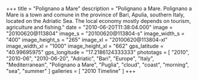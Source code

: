 +++
title = "Polignano a Mare"
description = "Polignano a Mare. Polignano a Mare is a town and comune in the province of Bari, Apulia, southern Italy, located on the Adriatic Sea. The local economy mostly depends on tourism, agriculture and fishing."
date = "2010-06-20T11:38:04.000"
image = "20100620@113804"
image_s = "20100620@113804-s"
image_width_s = "400"
image_height_s = "265"
image_xl = "20100620@113804-xl"
image_width_xl = "1000"
image_height_xl = "662"
gps_latitude = "40.99695975"
gps_longitude = "17.2186124333333"
phototags = [ "2010", "2010-06", "2010-06-20", "Adriatic", "Bari", "Europe", "Italy", "Mediterranean", "Polignano a Mare", "Puglia", "cloud", "coast", "morning", "sea", "summer" ]
galleries = [ "2010 Timeline" ]
+++
